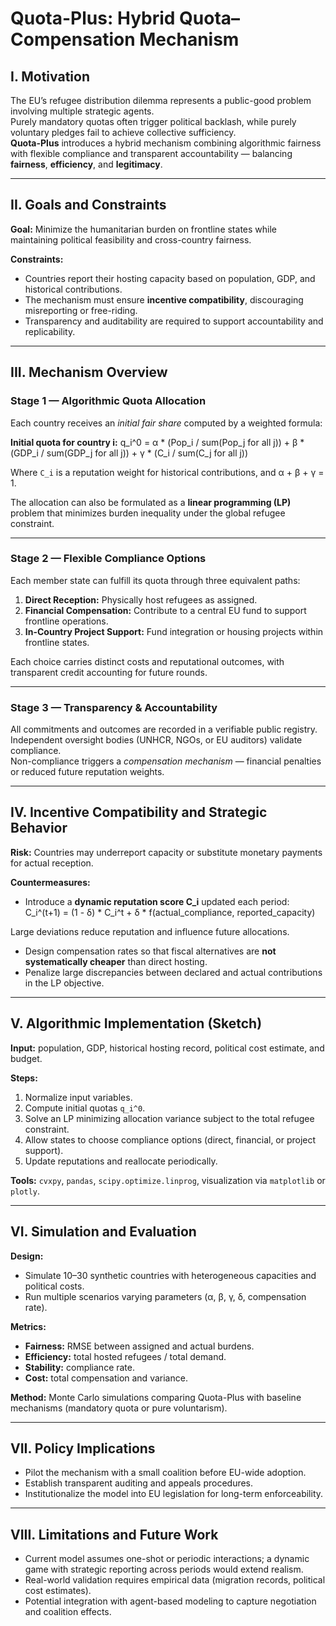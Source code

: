# Quota-Plus: Hybrid Quota–Compensation Mechanism

## I. Motivation
The EU’s refugee distribution dilemma represents a public-good problem involving multiple strategic agents.  
Purely mandatory quotas often trigger political backlash, while purely voluntary pledges fail to achieve collective sufficiency.  
**Quota-Plus** introduces a hybrid mechanism combining algorithmic fairness with flexible compliance and transparent accountability — balancing **fairness**, **efficiency**, and **legitimacy**.

---

## II. Goals and Constraints
**Goal:** Minimize the humanitarian burden on frontline states while maintaining political feasibility and cross-country fairness.

**Constraints:**
- Countries report their hosting capacity based on population, GDP, and historical contributions.  
- The mechanism must ensure **incentive compatibility**, discouraging misreporting or free-riding.  
- Transparency and auditability are required to support accountability and replicability.

---

## III. Mechanism Overview

### Stage 1 — Algorithmic Quota Allocation
Each country receives an *initial fair share* computed by a weighted formula:

**Initial quota for country i:**
q_i^0 = α * (Pop_i / sum(Pop_j for all j)) + β * (GDP_i / sum(GDP_j for all j)) + γ * (C_i / sum(C_j for all j))

Where `C_i` is a reputation weight for historical contributions, and α + β + γ = 1.  

The allocation can also be formulated as a **linear programming (LP)** problem that minimizes burden inequality under the global refugee constraint.

---

### Stage 2 — Flexible Compliance Options
Each member state can fulfill its quota through three equivalent paths:  

1. **Direct Reception:** Physically host refugees as assigned.  
2. **Financial Compensation:** Contribute to a central EU fund to support frontline operations.  
3. **In-Country Project Support:** Fund integration or housing projects within frontline states.  

Each choice carries distinct costs and reputational outcomes, with transparent credit accounting for future rounds.

---

### Stage 3 — Transparency & Accountability
All commitments and outcomes are recorded in a verifiable public registry.  
Independent oversight bodies (UNHCR, NGOs, or EU auditors) validate compliance.  
Non-compliance triggers a *compensation mechanism* — financial penalties or reduced future reputation weights.

---

## IV. Incentive Compatibility and Strategic Behavior
**Risk:** Countries may underreport capacity or substitute monetary payments for actual reception.

**Countermeasures:**
- Introduce a **dynamic reputation score C_i** updated each period:
C_i^(t+1) = (1 - δ) * C_i^t + δ * f(actual_compliance, reported_capacity)

Large deviations reduce reputation and influence future allocations.  

- Design compensation rates so that fiscal alternatives are **not systematically cheaper** than direct hosting.  
- Penalize large discrepancies between declared and actual contributions in the LP objective.

---

## V. Algorithmic Implementation (Sketch)
**Input:** population, GDP, historical hosting record, political cost estimate, and budget.  

**Steps:**
1. Normalize input variables.  
2. Compute initial quotas `q_i^0`.  
3. Solve an LP minimizing allocation variance subject to the total refugee constraint.  
4. Allow states to choose compliance options (direct, financial, or project support).  
5. Update reputations and reallocate periodically.

**Tools:** `cvxpy`, `pandas`, `scipy.optimize.linprog`, visualization via `matplotlib` or `plotly`.

---

## VI. Simulation and Evaluation

**Design:**
- Simulate 10–30 synthetic countries with heterogeneous capacities and political costs.  
- Run multiple scenarios varying parameters (α, β, γ, δ, compensation rate).  

**Metrics:**
- **Fairness:** RMSE between assigned and actual burdens.  
- **Efficiency:** total hosted refugees / total demand.  
- **Stability:** compliance rate.  
- **Cost:** total compensation and variance.

**Method:** Monte Carlo simulations comparing Quota-Plus with baseline mechanisms (mandatory quota or pure voluntarism).

---

## VII. Policy Implications
- Pilot the mechanism with a small coalition before EU-wide adoption.  
- Establish transparent auditing and appeals procedures.  
- Institutionalize the model into EU legislation for long-term enforceability.

---

## VIII. Limitations and Future Work
- Current model assumes one-shot or periodic interactions; a dynamic game with strategic reporting across periods would extend realism.  
- Real-world validation requires empirical data (migration records, political cost estimates).  
- Potential integration with agent-based modeling to capture negotiation and coalition effects.


